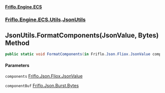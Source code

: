 #### [Friflo.Engine.ECS](index.md#'index')
### [Friflo.Engine.ECS.Utils](Friflo.Engine.ECS.Utils.md#'Friflo.Engine.ECS.Utils').[JsonUtils](JsonUtils.md#'Friflo.Engine.ECS.Utils.JsonUtils')

## JsonUtils.FormatComponents(JsonValue, Bytes) Method

```csharp
public static void FormatComponents(in Friflo.Json.Fliox.JsonValue components, ref Friflo.Json.Burst.Bytes componentBuf);
```
#### Parameters

<a name='Friflo.Engine.ECS.Utils.JsonUtils.FormatComponents(Friflo.Json.Fliox.JsonValue,Friflo.Json.Burst.Bytes).components'></a>

`components` [Friflo.Json.Fliox.JsonValue](https://docs.microsoft.com/en-us/dotnet/api/Friflo.Json.Fliox.JsonValue#'Friflo.Json.Fliox.JsonValue')

<a name='Friflo.Engine.ECS.Utils.JsonUtils.FormatComponents(Friflo.Json.Fliox.JsonValue,Friflo.Json.Burst.Bytes).componentBuf'></a>

`componentBuf` [Friflo.Json.Burst.Bytes](https://docs.microsoft.com/en-us/dotnet/api/Friflo.Json.Burst.Bytes#'Friflo.Json.Burst.Bytes')